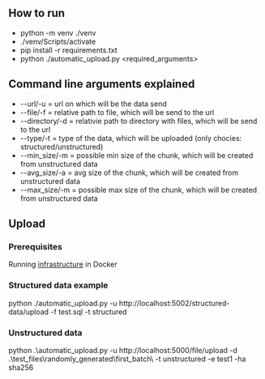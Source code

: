 ## How to run
* python -m venv ./venv
* ./venv/Scripts/activate
* pip install -r requirements.txt
* python ./automatic_upload.py <required_arguments>

## Command line arguments explained
* --url/-u = url on which will be the data send
* --file/-f = relative path to file, which will be send to the url
* --directory/-d = relativie path to directory with files, which will be send to the url
* --type/-t = type of the data, which will be uploaded (only chocies: structured/unstructured)
* --min_size/-m = possible min size of the chunk, which will be created from unstructured data
* --avg_size/-a = avg size of the chunk, which will be created from unstructured data
* --max_size/-m = possible max size of the chunk, which will be created from unstructured data


## Upload
### Prerequisites
Running [infrastructure](https://github.com/diplomovka/infrastructure) in Docker

### Structured data example
python ./automatic_upload.py -u http://localhost:5002/structured-data/upload -f test.sql -t structured

### Unstructured data
python .\automatic_upload.py -u http://localhost:5000/file/upload -d .\test_files\randomly_generated\first_batch\ -t unstructured -e test1 -ha sha256 
